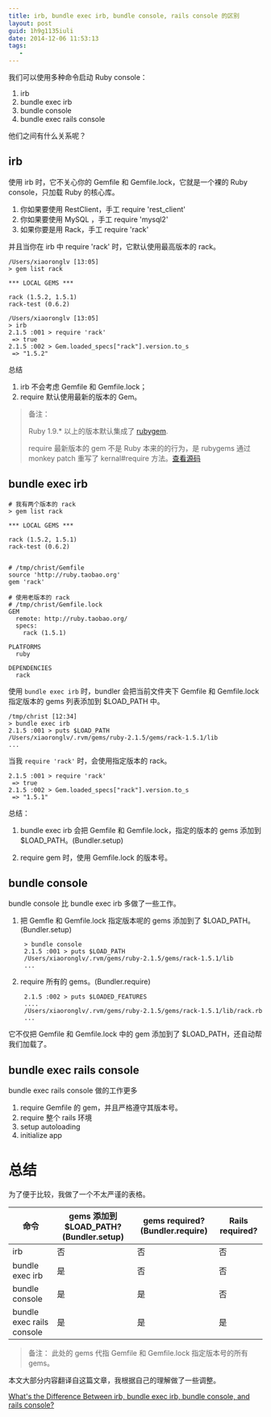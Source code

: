 ```yaml
---
title: irb, bundle exec irb, bundle console, rails console 的区别
layout: post
guid: 1h9g1135iuli
date: 2014-12-06 11:53:13
tags:
   - 
---
```


我们可以使用多种命令启动 Ruby console：

1. irb
2. bundle exec irb
3. bundle console
4. bundle exec rails console

他们之间有什么关系呢？


## irb

使用 irb 时，它不关心你的 Gemfile 和 Gemfile.lock，它就是一个裸的 Ruby console，只加载 Ruby 的核心库。

1. 你如果要使用 RestClient，手工 require 'rest_client'
2. 你如果要使用 MySQL ，手工 require 'mysql2'
3. 如果你要是用 Rack，手工 require 'rack'

并且当你在 irb 中 require 'rack' 时，它默认使用最高版本的 rack。

    /Users/xiaoronglv [13:05]
    > gem list rack

    *** LOCAL GEMS ***

    rack (1.5.2, 1.5.1)
    rack-test (0.6.2)

    /Users/xiaoronglv [13:05]
    > irb
    2.1.5 :001 > require 'rack'
     => true 
    2.1.5 :002 > Gem.loaded_specs["rack"].version.to_s
     => "1.5.2" 
    


总结

1. irb 不会考虑 Gemfile 和 Gemfile.lock；
2. require 默认使用最新的版本的 Gem。

> 备注：
>  
> Ruby 1.9.* 以上的版本默认集成了 [rubygem](https://github.com/rubygems/rubygems).
>   
> require 最新版本的 gem 不是 Ruby 本来的的行为，是 rubygems 通过 monkey patch 重写了 kernal#require 方法。[查看源码](https://github.com/rubygems/rubygems/blob/0f01103a4607077a6a63df2e3c06cf06e7203b01/lib/rubygems/core_ext/kernel_require.rb)

## bundle exec irb
    
    # 我有两个版本的 rack
    > gem list rack

    *** LOCAL GEMS ***

    rack (1.5.2, 1.5.1)
    rack-test (0.6.2)


    # /tmp/christ/Gemfile
    source 'http://ruby.taobao.org'
    gem 'rack'

    # 使用老版本的 rack
    # /tmp/christ/Gemfile.lock
    GEM
      remote: http://ruby.taobao.org/
      specs:
        rack (1.5.1)

    PLATFORMS
      ruby

    DEPENDENCIES
      rack


使用 `bundle exec irb` 时，bundler 会把当前文件夹下 Gemfile  和 Gemfile.lock 指定版本的 gems 列表添加到 $LOAD_PATH 中。

    /tmp/christ [12:34]
    > bundle exec irb
    2.1.5 :001 > puts $LOAD_PATH
    /Users/xiaoronglv/.rvm/gems/ruby-2.1.5/gems/rack-1.5.1/lib
    ...


当我 `require 'rack'` 时，会使用指定版本的 rack。


    2.1.5 :001 > require 'rack'
     => true 
    2.1.5 :002 > Gem.loaded_specs["rack"].version.to_s
     => "1.5.1" 


总结：

1. bundle exec irb 会把 Gemfile  和  Gemfile.lock，指定的版本的 gems 添加到 $LOAD_PATH。(Bundler.setup)

2. require gem 时，使用 Gemfile.lock 的版本号。


## bundle console

bundle console 比 bundle exec irb 多做了一些工作。

1. 把  Gemfle 和 Gemfile.lock 指定版本呢的 gems 添加到了 $LOAD_PATH。(Bundler.setup)


        > bundle console   
        2.1.5 :001 > puts $LOAD_PATH
        /Users/xiaoronglv/.rvm/gems/ruby-2.1.5/gems/rack-1.5.1/lib
        ...


2. require 所有的 gems。(Bundler.require)


        2.1.5 :002 > puts $LOADED_FEATURES
        ....
        /Users/xiaoronglv/.rvm/gems/ruby-2.1.5/gems/rack-1.5.1/lib/rack.rb
        ... 


它不仅把 Gemfile 和 Gemfile.lock 中的 gem 添加到了 $LOAD_PATH，还自动帮我们加载了。


## bundle exec rails console


bundle exec rails console 做的工作更多

1. require Gemfile 的 gem，并且严格遵守其版本号。
2. require 整个 rails 环境
3. setup autoloading
4. initialize app


# 总结

为了便于比较，我做了一个不太严谨的表格。

命令  |  gems 添加到 $LOAD_PATH?(Bundler.setup) |  gems required? (Bundler.require)  |   Rails required?
------------    |   -------------   |   ------------   | ------------
irb | 否  | 否 | 否 |
bundle exec irb | 是  | 否 | 否 |
bundle console | 是  | 是 | 否 |
bundle exec rails console | 是  | 是 | 是 |


> 备注： 此处的 gems 代指 Gemfile 和 Gemfile.lock 指定版本号的所有 gems。


本文大部分内容翻译自这篇文章，我根据自己的理解做了一些调整。

[What's the Difference Between irb, bundle exec irb, bundle console, and rails console?](http://www.justinweiss.com/blog/2014/11/17/what-are-the-differences-between-irb)
